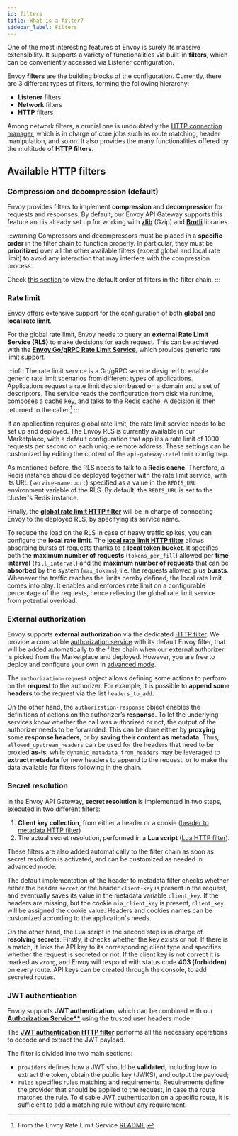 ```yaml
---
id: filters
title: What is a filter?
sidebar_label: Filters
---
```

One of the most interesting features of Envoy is surely its massive extensibility. It supports a variety of functionalities via built-in **filters**, which can be conveniently accessed via Listener configuration.



Envoy **filters** are the building blocks of the configuration. Currently, there are 3 different types of filters, forming the following hierarchy:

- **Listener** filters
- **Network** filters
- **HTTP** filters

Among network filters, a crucial one is undoubtedly the [HTTP connection manager](https://www.envoyproxy.io/docs/envoy/v1.21.0/intro/arch_overview/http/http_connection_management#arch-overview-http-conn-man), which is in charge of core jobs such as route matching, header manipulation, and so on. It also provides the many functionalities offered by the multitude of **HTTP filters**.

## Available HTTP filters

### Compression and decompression (default)

Envoy provides filters to implement **compression** and **decompression** for requests and responses. By default, our Envoy API Gateway supports this feature and is already set up for working with **[zlib](https://zlib.net/)** (Gzip) and **[Brotli](https://brotli.org/)** libraries.

:::warning
Compressors and decompressors must be placed in a **specific order** in the filter chain to function properly. In particular, they must be **prioritized** over all the other available filters (except global and local rate limit) to avoid any interaction that may interfere with the compression process. 

Check [this section](../../development_suite/api-console/advanced-section/api-gateway-envoy/extensions.md#http-filters) to view the default order of filters in the filter chain.
:::

### Rate limit

Envoy offers extensive support for the configuration of both **global** and **local rate limit**.

For the global rate limit, Envoy needs to query an **external Rate Limit Service (RLS)** to make decisions for each request. This can be achieved with the **[Envoy Go/gRPC Rate Limit Service](https://github.com/envoyproxy/ratelimit)**, which provides generic rate limit support.

:::info
The rate limit service is a Go/gRPC service designed to enable generic rate limit scenarios from different types of applications. Applications request a rate limit decision based on a domain and a set of descriptors. The service reads the configuration from disk via runtime, composes a cache key, and talks to the Redis cache. A decision is then returned to the caller.[^1]
:::

If an application requires global rate limit, the rate limit service needs to be set up and deployed. The Envoy RLS is currently available in our Marketplace, with a default configuration that applies a rate limit of 1000 requests per second on each unique remote address. These settings can be customized by editing the content of the `api-gateway-ratelimit` configmap.

As mentioned before, the RLS needs to talk to a **Redis cache**. Therefore, a Redis instance should be deployed together with the rate limit service, with its URL (`service-name:port`) specified as a value in the `REDIS_URL` environment variable of the RLS. By default, the `REDIS_URL` is set to the cluster's Redis instance.

Finally, the **[global rate limit HTTP filter](https://www.envoyproxy.io/docs/envoy/v1.21.0/configuration/http/http_filters/rate_limit_filter#config-http-filters-rate-limit)** will be in charge of connecting Envoy to the deployed RLS, by specifying its service name.

To reduce the load on the RLS in case of heavy traffic spikes, you can configure the **local rate limit**. The **[local rate limit HTTP filter](https://www.envoyproxy.io/docs/envoy/v1.21.0/configuration/http/http_filters/local_rate_limit_filter#config-http-filters-local-rate-limit)** allows absorbing bursts of requests thanks to a **local token bucket**. It specifies both the **maximum number of requests** (`tokens_per_fill`) allowed per **time interval** (`fill_interval`) and the **maximum number of requests** that can be **absorbed** by the system (`max_tokens`), i.e. the requests allowed plus **bursts**. Whenever the traffic reaches the limits hereby defined, the local rate limit comes into play. It enables and enforces rate limit on a configurable percentage of the requests, hence relieving the global rate limit service from potential overload.

### External authorization

Envoy supports **external authorization** via the dedicated [HTTP filter](https://www.envoyproxy.io/docs/envoy/v1.21.0/configuration/http/http_filters/ext_authz_filter.html). We provide a compatible [authorization service](../authorization-service/overview) with its default Envoy filter, that will be added automatically to the filter chain when our external authorizer is picked from the Marketplace and deployed. However, you are free to deploy and configure your own in [advanced mode](../../development_suite/api-console/advanced-section/api-gateway-envoy/extensions#external-authorization).

The `authorization-request` object allows defining some actions to perform on the **request** to the authorizer. For example, it is possible to **append some headers** to the request via the list `headers_to_add`.

On the other hand, the `authorization-response` object enables the definitions of actions on the authorizer’s **response**. To let the underlying services know whether the call was authorized or not, the output of the authorizer needs to be forwarded. This can be done either by **proxying** some **response headers**, or by **saving their content as metadata**. Thus, `allowed_upstream_headers` can be used for the headers that need to be proxied **as-is**, while `dynamic_metadata_from_headers` may be leveraged to **extract metadata** for new headers to append to the request, or to make the data available for filters following in the chain.

### Secret resolution

In the Envoy API Gateway, **secret resolution** is implemented in two steps, executed in two different filters:

1. **Client key collection**, from either a header or a cookie ([header to metadata HTTP filter](https://www.envoyproxy.io/docs/envoy/v1.21.0/configuration/http/http_filters/header_to_metadata_filter#config-http-filters-header-to-metadata))
2. The actual secret resolution, performed in a **Lua script** ([Lua HTTP filter](https://www.envoyproxy.io/docs/envoy/v1.21.0/configuration/http/http_filters/lua_filter)).

These filters are also added automatically to the filter chain as soon as secret resolution is activated, and can be customized as needed in advanced mode.

The default implementation of the header to metadata filter checks whether either the header `secret` or the header `client-key` is present in the request, and eventually saves its value in the metadata variable `client_key`. If the headers are missing, but the cookie `mia_client_key` is present, `client_key` will be assigned the cookie value. Headers and cookies names can be customized according to the application's needs.

On the other hand, the Lua script in the second step is in charge of **resolving secrets**. Firstly, it checks whether the key exists or not. If there is a match, it links the API key to its corresponding client type and specifies whether the request is secreted or not. If the client key is not correct it is marked as `wrong`, and Envoy will respond with status code **403 (forbidden)** on every route. API keys can be created through the console, to add secreted routes.

### JWT authentication

Envoy supports **JWT authentication**, which can be combined with our **[Authorization Service**](../authorization-service/usage.md#trust-mia-platform-user-headers)** using the trusted user headers mode.

The **[JWT authentication HTTP filter](https://www.envoyproxy.io/docs/envoy/v1.21.0/configuration/http/http_filters/jwt_authn_filter#config-http-filters-jwt-authn)** performs all the necessary operations to decode and extract the JWT payload.

The filter is divided into two main sections:

- `providers` defines how a JWT should be **validated**, including how to extract the token, obtain the public key (JWKS), and output the payload;
- `rules` specifies rules matching and requirements. Requirements define the provider that should be applied to the request, in case the route matches the rule. To disable JWT authentication on a specific route, it is sufficient to add a matching rule without any requirement.

[^1]: From the Envoy Rate Limit Service [README](https://github.com/envoyproxy/ratelimit/blob/main/README.md#overview).
